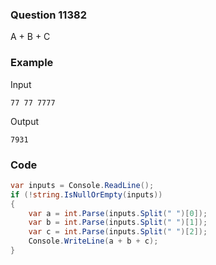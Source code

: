 ### Question 11382
A + B + C

### Example
Input
```
77 77 7777
```
Output
```
7931
```
### Code
```c#
var inputs = Console.ReadLine();
if (!string.IsNullOrEmpty(inputs))
{
    var a = int.Parse(inputs.Split(" ")[0]);
    var b = int.Parse(inputs.Split(" ")[1]);
    var c = int.Parse(inputs.Split(" ")[2]);
    Console.WriteLine(a + b + c);
}
```
